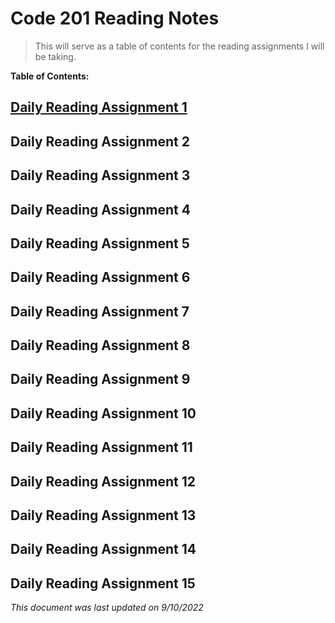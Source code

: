 # Code 201 Reading Notes

>This will serve as a table of contents for the reading assignments I will be taking. 

**Table of Contents:**

## [Daily Reading Assignment 1](https://tm-lbenson.github.io/reading-notes/read-01)

## Daily Reading Assignment 2

## Daily Reading Assignment 3

## Daily Reading Assignment 4

## Daily Reading Assignment 5

## Daily Reading Assignment 6

## Daily Reading Assignment 7

## Daily Reading Assignment 8

## Daily Reading Assignment 9

## Daily Reading Assignment 10

## Daily Reading Assignment 11

## Daily Reading Assignment 12

## Daily Reading Assignment 13

## Daily Reading Assignment 14

## Daily Reading Assignment 15

*This document was last updated on 9/10/2022*
